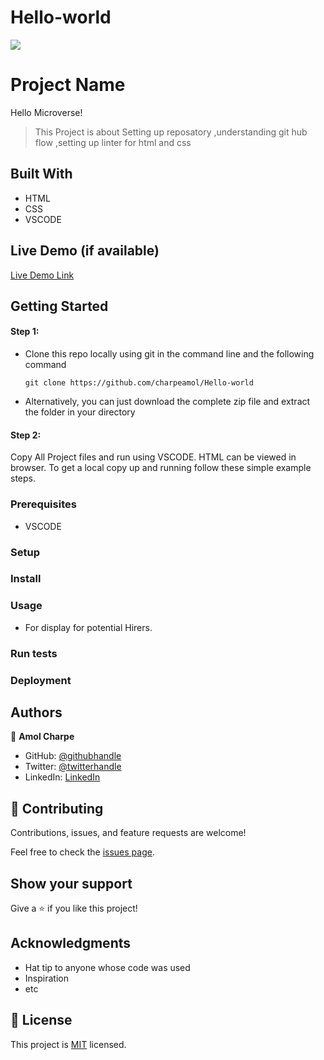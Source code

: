 # Hello-world
![](https://img.shields.io/badge/Microverse-blueviolet)

# Project Name
Hello Microverse!
> This Project is about Setting up reposatory ,understanding git hub flow ,setting up linter for html and css


## Built With

- HTML
- CSS
- VSCODE

## Live Demo (if available)

[Live Demo Link](https://livedemo.com)


## Getting Started

#### Step 1:

- Clone this repo locally using git in the command line and the following command

  `git clone https://github.com/charpeamol/Hello-world`
  
- Alternatively, you can just download the complete zip file and extract the folder in your directory

#### Step 2:
Copy All Project files and run using VSCODE. HTML can be viewed in browser.
To get a local copy up and running follow these simple example steps.

### Prerequisites
- VSCODE
### Setup

### Install

### Usage
- For display for potential Hirers.
### Run tests

### Deployment



## Authors

👤 **Amol Charpe**

- GitHub: [@githubhandle](https://github.com/charpeamol)
- Twitter: [@twitterhandle](https://twitter.com/charpe_amol)
- LinkedIn: [LinkedIn](https://www.linkedin.com/in/amol-charpe-762a69141/)


## 🤝 Contributing

Contributions, issues, and feature requests are welcome!

Feel free to check the [issues page](../../issues/).

## Show your support

Give a ⭐️ if you like this project!

## Acknowledgments

- Hat tip to anyone whose code was used
- Inspiration
- etc

## 📝 License

This project is [MIT](./MIT.md) licensed.